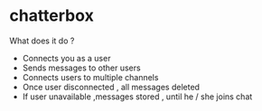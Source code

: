 # chatterbox

What does it do ?
- Connects you as a user
- Sends messages to other users
- Connects users to multiple channels
- Once user disconnected , all messages deleted
- If user unavailable ,messages stored , until he / she joins chat
